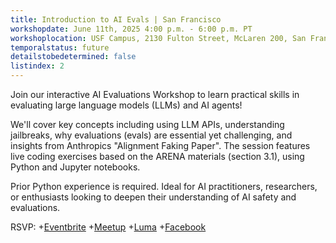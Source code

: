 ```yaml
---
title: Introduction to AI Evals | San Francisco 
workshopdate: June 11th, 2025 4:00 p.m. - 6:00 p.m. PT
workshoplocation: USF Campus, 2130 Fulton Street, McLaren 200, San Francisco CA 94117 Room MC 251
temporalstatus: future
detailstobedetermined: false
listindex: 2
---
```

Join our interactive AI Evaluations Workshop to learn practical skills in evaluating large language models (LLMs) and AI agents! 

We'll cover key concepts including using LLM APIs, understanding jailbreaks, why evaluations (evals) are essential yet challenging, and insights from Anthropics "Alignment Faking Paper". 
The session features live coding exercises based on the ARENA materials (section 3.1), using Python and Jupyter notebooks. 

Prior Python experience is required. Ideal for AI practitioners, researchers, or enthusiasts looking to deepen their understanding of AI safety and evaluations.

RSVP:
+[Eventbrite](https://www.eventbrite.com/e/1383192488969?aff=oddtdtcreator)
+[Meetup]([https://www.meetup.com/ai-safety-awareness-group-san-diego/events/307747903/?slug=ai-safety-awareness-group-san-diego&eventId=306982626&isFirstPublish=true](https://www.meetup.com/ai-safety-awareness-group-san-francisco/events/308093454/?slug=ai-safety-awareness-group-san-francisco&eventId=308093454))
+[Luma](https://lu.ma/4443e4ff)
+[Facebook](https://www.facebook.com/share/18hGH1YiMC/)
